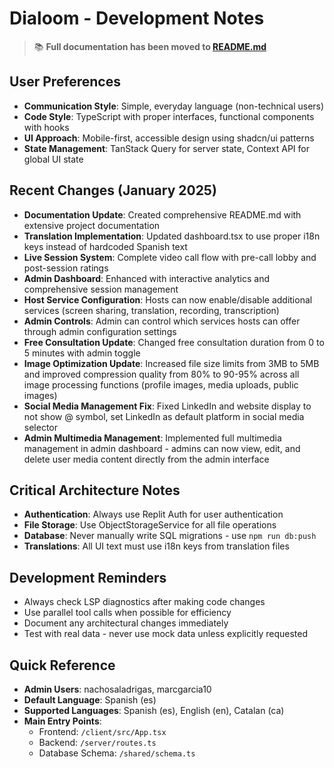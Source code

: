 # Dialoom - Development Notes

> 📚 **Full documentation has been moved to [README.md](./README.md)**

## User Preferences
- **Communication Style**: Simple, everyday language (non-technical users)
- **Code Style**: TypeScript with proper interfaces, functional components with hooks
- **UI Approach**: Mobile-first, accessible design using shadcn/ui patterns
- **State Management**: TanStack Query for server state, Context API for global UI state

## Recent Changes (January 2025)
- **Documentation Update**: Created comprehensive README.md with extensive project documentation
- **Translation Implementation**: Updated dashboard.tsx to use proper i18n keys instead of hardcoded Spanish text
- **Live Session System**: Complete video call flow with pre-call lobby and post-session ratings
- **Admin Dashboard**: Enhanced with interactive analytics and comprehensive session management
- **Host Service Configuration**: Hosts can now enable/disable additional services (screen sharing, translation, recording, transcription)
- **Admin Controls**: Admin can control which services hosts can offer through admin configuration settings
- **Free Consultation Update**: Changed free consultation duration from 0 to 5 minutes with admin toggle
- **Image Optimization Update**: Increased file size limits from 3MB to 5MB and improved compression quality from 80% to 90-95% across all image processing functions (profile images, media uploads, public images)
- **Social Media Management Fix**: Fixed LinkedIn and website display to not show @ symbol, set LinkedIn as default platform in social media selector
- **Admin Multimedia Management**: Implemented full multimedia management in admin dashboard - admins can now view, edit, and delete user media content directly from the admin interface

## Critical Architecture Notes
- **Authentication**: Always use Replit Auth for user authentication
- **File Storage**: Use ObjectStorageService for all file operations
- **Database**: Never manually write SQL migrations - use `npm run db:push`
- **Translations**: All UI text must use i18n keys from translation files

## Development Reminders
- Always check LSP diagnostics after making code changes
- Use parallel tool calls when possible for efficiency
- Document any architectural changes immediately
- Test with real data - never use mock data unless explicitly requested

## Quick Reference
- **Admin Users**: nachosaladrigas, marcgarcia10
- **Default Language**: Spanish (es)
- **Supported Languages**: Spanish (es), English (en), Catalan (ca)
- **Main Entry Points**: 
  - Frontend: `/client/src/App.tsx`
  - Backend: `/server/routes.ts`
  - Database Schema: `/shared/schema.ts`
